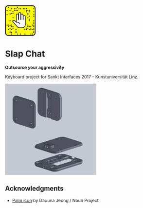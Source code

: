 <img src="https://raw.githubusercontent.com/wes06/slap-chat/master/Graphics/png/SlapChat-HandLogo.png" height="100px" width="100px"></img>

# Slap Chat

**Outsource your aggressivity**

Keyboard project for Sankt Interfaces 2017 - Kunstuniversität Linz.





<img src="https://raw.githubusercontent.com/wes06/slap-chat/master/Imgs/slapchat-assembly.png" height="300px" width="300px"></img>



## Acknowledgments

* <a href="https://thenounproject.com/term/slap/414681/" target="_blank">Palm icon</a> by Daouna Jeong / Noun Project


